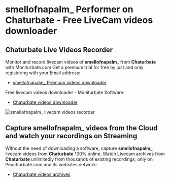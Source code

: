 # smellofnapalm_ Performer on Chaturbate - Free LiveCam videos downloader

## Chaturbate Live Videos Recorder

Monitor and record livecam videos of **smellofnapalm_** from **Chaturbate** with Moniturbate.com
Get a premium trial for free by just and only registering with your Email address:
* [smellofnapalm_ Premium videos downloader](https://moniturbate.com/request-demo-licence-key.html)

Free livecam videos downloader - Moniturbate Software:
* [Chaturbate videos downloader](https://moniturbate.com/moniturbate-download-software.html)

![smellofnapalm_ livecam videos recorder](https://peachurnet.com/templates/moniturbate-software.png)


## Capture smellofnapalm_ videos from the Cloud and watch your recordings on Streaming

Without the need of downloading a software, capture **smellofnapalm_** livecam videos from **Chaturbate** 100% online.
Watch Livecam archives from **Chaturbate** unlimitedly from thousands of existing recordings, only on Peachurbate.com and its websites network:
* [Chaturbate videos archives](https://peachurnet.com/)